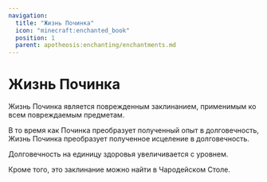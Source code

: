 ```yaml
---
navigation:
  title: "Жизнь Починка"
  icon: "minecraft:enchanted_book"
  position: 1
  parent: apotheosis:enchanting/enchantments.md
---
```


# Жизнь Починка

<Color id="dark_red">Жизнь Починка</Color> является поврежденным заклинанием, применимым ко всем повреждаемым предметам.

В то время как <Color id="blue">Починка</Color> преобразует полученный опыт в долговечность, <Color id="dark_red">Жизнь Починка</Color> преобразует полученное исцеление в долговечность.

Долговечность на единицу здоровья увеличивается с уровнем.

Кроме того, это заклинание можно найти в Чародейском Столе.

